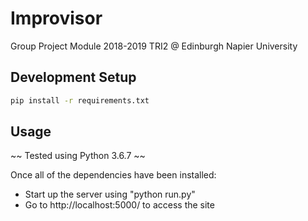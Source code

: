 # Improvisor

Group Project Module 2018-2019 TRI2 @ Edinburgh Napier University


## Development Setup
```sh
pip install -r requirements.txt
```

## Usage

~~ Tested using Python 3.6.7 ~~

Once all of the dependencies have been installed:
* Start up the server using "python run.py"
* Go to http://localhost:5000/ to access the site
